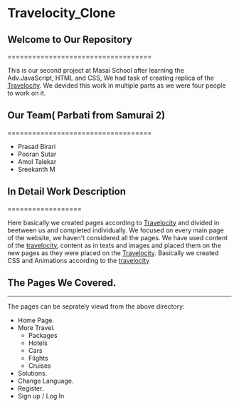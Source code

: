 # Travelocity_Clone


## Welcome to Our Repository
===================================

This is our second project at Masai School after learning the Adv.JavaScript, HTML and CSS, We had task of creating replica of the [Travelocity](https://www.travelocity.com/).
We devided this work in multiple parts as we were four people to work on it.

## Our Team( Parbati from Samurai 2)
===================================

* Prasad Birari
* Pooran Sutar
* Amol Talekar
* Sreekanth M



## In Detail Work Description
==================

Here basically we created pages according to  [Travelocity](https://www.travelocity.com) and divided in beetween us and completed individually. We focused on every main page of the website, we haven't considered all the pages. We have used content of the  [travelocity](https://www.travelocity.com), content as in texts and images and placed them on the new pages as they were placed on the  [Travelocity](https://www.travelocity.com). Basically we created CSS and Animations according to the  [travelocity](https://www.travelocity.com)


## The Pages We Covered.
------------
The pages can be seprately viewd from the above directory:

- Home Page.
- More Travel.
  - Packages
  - Hotels
  - Cars
  - Flights
  - Cruises
- Solutions.
- Change Language.
- Register.
- Sign up / Log In

  

